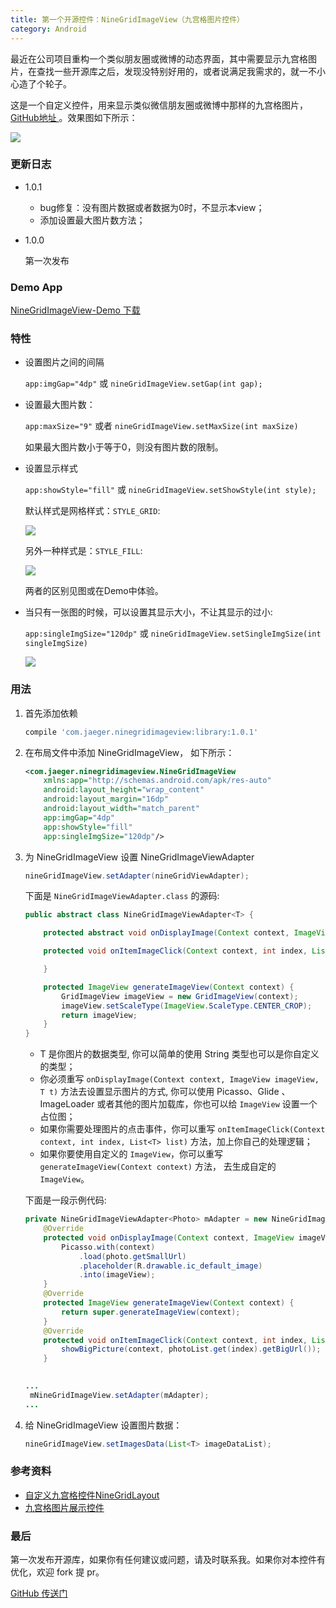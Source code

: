 ```yaml
---
title: 第一个开源控件：NineGridImageView（九宫格图片控件）
category: Android 
---
```


最近在公司项目重构一个类似朋友圈或微博的动态界面，其中需要显示九宫格图片，在查找一些开源库之后，发现没特别好用的，或者说满足我需求的，就一不小心造了个轮子。

这是一个自定义控件，用来显示类似微信朋友圈或微博中那样的九宫格图片，[ GitHub地址 ](https://github.com/laobie/NineGridImageView)。效果图如下所示：

![](http://ac-qygvx1cc.clouddn.com/ee5906c846ad3346.png)

### 更新日志
+ 1.0.1 
	
	- bug修复：没有图片数据或者数据为0时，不显示本view；
	- 添加设置最大图片数方法；

+ 1.0.0
	
	第一次发布

### Demo App
[NineGridImageView-Demo 下载](http://fir.im/bkxn)

### 特性
+ 设置图片之间的间隔	

	`app:imgGap="4dp"` 或 `nineGridImageView.setGap(int gap);`
	
+ 设置最大图片数：

	`app:maxSize="9"` 或者 `nineGridImageView.setMaxSize(int maxSize)`

	如果最大图片数小于等于0，则没有图片数的限制。
	
+ 设置显示样式

	`app:showStyle="fill"` 或 `nineGridImageView.setShowStyle(int style);`
	
	默认样式是网格样式：`STYLE_GRID`:
	
	![](http://ac-qygvx1cc.clouddn.com/9cc94e97b4fce73f.png)
	
	另外一种样式是：`STYLE_FILL`:
	
	![](http://ac-qygvx1cc.clouddn.com/0fa728fd90d1b227.png)
	
	两者的区别见图或在Demo中体验。
	
+ 当只有一张图的时候，可以设置其显示大小，不让其显示的过小:

	`app:singleImgSize="120dp"` 或 `nineGridImageView.setSingleImgSize(int singleImgSize)`
	
	![](http://ac-qygvx1cc.clouddn.com/cc9ffd32722ead80.png)

### 用法

1. 首先添加依赖

   ```groovy
   compile 'com.jaeger.ninegridimageview:library:1.0.1'
   ```
	
2. 在布局文件中添加 NineGridImageView， 如下所示：
	
   ``` xml
   <com.jaeger.ninegridimageview.NineGridImageView
       xmlns:app="http://schemas.android.com/apk/res-auto"
       android:layout_height="wrap_content"
       android:layout_margin="16dp"
       android:layout_width="match_parent"
       app:imgGap="4dp"
       app:showStyle="fill"
       app:singleImgSize="120dp"/>
   ```
        
3. 为 NineGridImageView 设置 NineGridImageViewAdapter

   ``` java
   nineGridImageView.setAdapter(nineGridViewAdapter);
   ```

   下面是 `NineGridImageViewAdapter.class` 的源码:
	
   ``` java
   public abstract class NineGridImageViewAdapter<T> {

       protected abstract void onDisplayImage(Context context, ImageView imageView, T t);

       protected void onItemImageClick(Context context, int index, List<T> list) {

       }

       protected ImageView generateImageView(Context context) {
           GridImageView imageView = new GridImageView(context);
           imageView.setScaleType(ImageView.ScaleType.CENTER_CROP);
           return imageView;
       }
   }
   ```
		
   + T 是你图片的数据类型, 你可以简单的使用 String 类型也可以是你自定义的类型；
   + 你必须重写 `onDisplayImage(Context context, ImageView imageView, T t)` 方法去设置显示图片的方式, 你可以使用 Picasso、Glide 、ImageLoader 或者其他的图片加载库，你也可以给 `ImageView` 设置一个占位图；
   + 如果你需要处理图片的点击事件，你可以重写 `onItemImageClick(Context context, int index, List<T> list)` 方法，加上你自己的处理逻辑；
   + 如果你要使用自定义的 `ImageView`，你可以重写 `generateImageView(Context context)` 方法， 去生成自定的 `ImageView`。
	
   下面是一段示例代码:

   ``` java
   private NineGridImageViewAdapter<Photo> mAdapter = new NineGridImageViewAdapter<Photo>() {
       @Override
       protected void onDisplayImage(Context context, ImageView imageView, Photo photo) {
           Picasso.with(context)
               .load(photo.getSmallUrl)
               .placeholder(R.drawable.ic_default_image)
               .into(imageView);
       }
       @Override
       protected ImageView generateImageView(Context context) {
           return super.generateImageView(context);
       }
       @Override
       protected void onItemImageClick(Context context, int index, List<Photo> photoList) {
           showBigPicture(context, photoList.get(index).getBigUrl());
       }

           
   ...
   	mNineGridImageView.setAdapter(mAdapter);
   ...
   ```

4. 给 NineGridImageView 设置图片数据：

   ``` java
   nineGridImageView.setImagesData(List<T> imageDataList);
   ```

### 参考资料
- [自定义九宫格控件NineGridLayout](https://github.com/panyiho/NineGridView)
- [九宫格图片展示控件]( https://github.com/w4lle/NineGridView)
	
### 最后
第一次发布开源库，如果你有任何建议或问题，请及时联系我。如果你对本控件有优化，欢迎 fork 提 pr。

[ GitHub 传送门](https://github.com/laobie/NineGridImageView)



	
	
	 
		



